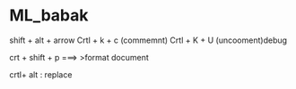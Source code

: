 # ML_babak
shift + alt + arrow
Crtl + k + c (commemnt)
Crtl + K + U (uncooment)debug


crt + shift + p ===> >format document

crtl+ alt : replace

